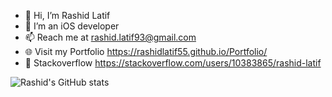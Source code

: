 - 👋 Hi, I’m Rashid Latif
- 👀 I’m an iOS developer
- 📫 Reach me at rashid.latif93@gmail.com
- 🌐 Visit my Portfolio https://rashidlatif55.github.io/Portfolio/
- 💞️ Stackoverflow https://stackoverflow.com/users/10383865/rashid-latif

 ![Rashid's GitHub stats](https://github-readme-stats.vercel.app/api?username=rashidlatif55&show_icons=true&count_private=true&range=all_time)
